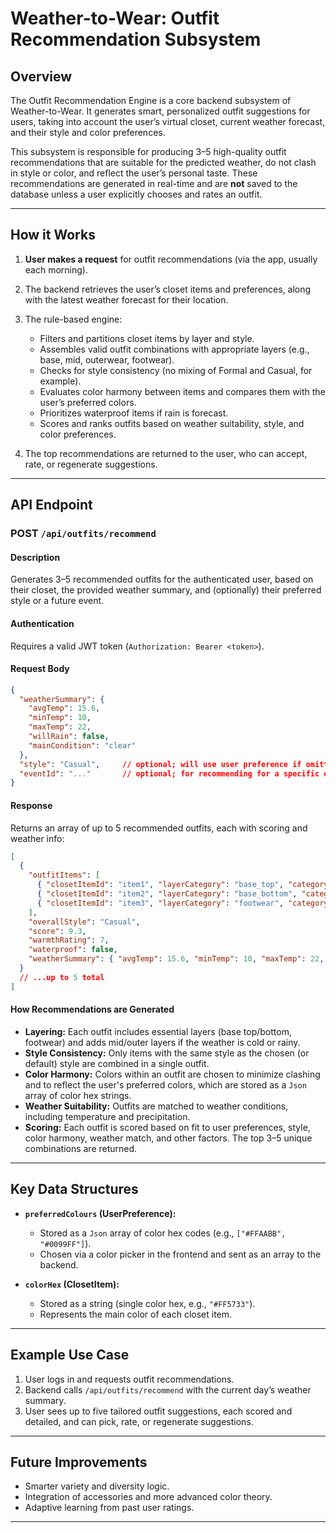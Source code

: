 # Weather-to-Wear: Outfit Recommendation Subsystem

## **Overview**

The Outfit Recommendation Engine is a core backend subsystem of Weather-to-Wear. It generates smart, personalized outfit suggestions for users, taking into account the user’s virtual closet, current weather forecast, and their style and color preferences.

This subsystem is responsible for producing 3–5 high-quality outfit recommendations that are suitable for the predicted weather, do not clash in style or color, and reflect the user’s personal taste. These recommendations are generated in real-time and are **not** saved to the database unless a user explicitly chooses and rates an outfit.

---

## **How it Works**

1. **User makes a request** for outfit recommendations (via the app, usually each morning).
2. The backend retrieves the user’s closet items and preferences, along with the latest weather forecast for their location.
3. The rule-based engine:

   * Filters and partitions closet items by layer and style.
   * Assembles valid outfit combinations with appropriate layers (e.g., base, mid, outerwear, footwear).
   * Checks for style consistency (no mixing of Formal and Casual, for example).
   * Evaluates color harmony between items and compares them with the user’s preferred colors.
   * Prioritizes waterproof items if rain is forecast.
   * Scores and ranks outfits based on weather suitability, style, and color preferences.
4. The top recommendations are returned to the user, who can accept, rate, or regenerate suggestions.

---

## **API Endpoint**

### **POST** `/api/outfits/recommend`

#### **Description**

Generates 3–5 recommended outfits for the authenticated user, based on their closet, the provided weather summary, and (optionally) their preferred style or a future event.

#### **Authentication**

Requires a valid JWT token (`Authorization: Bearer <token>`).

#### **Request Body**

```json
{
  "weatherSummary": {
    "avgTemp": 15.6,
    "minTemp": 10,
    "maxTemp": 22,
    "willRain": false,
    "mainCondition": "clear"
  },
  "style": "Casual",     // optional; will use user preference if omitted
  "eventId": "..."       // optional; for recommending for a specific event
}
```

#### **Response**

Returns an array of up to 5 recommended outfits, each with scoring and weather info:

```json
[
  {
    "outfitItems": [
      { "closetItemId": "item1", "layerCategory": "base_top", "category": "TSHIRT", "colorHex": "#222222", "style": "Casual" },
      { "closetItemId": "item2", "layerCategory": "base_bottom", "category": "JEANS", "colorHex": "#224488", "style": "Casual" },
      { "closetItemId": "item3", "layerCategory": "footwear", "category": "SHOES", "colorHex": "#333333", "style": "Casual" }
    ],
    "overallStyle": "Casual",
    "score": 9.3,
    "warmthRating": 7,
    "waterproof": false,
    "weatherSummary": { "avgTemp": 15.6, "minTemp": 10, "maxTemp": 22, "willRain": false, "mainCondition": "clear" }
  }
  // ...up to 5 total
]
```

#### **How Recommendations are Generated**

* **Layering:** Each outfit includes essential layers (base top/bottom, footwear) and adds mid/outer layers if the weather is cold or rainy.
* **Style Consistency:** Only items with the same style as the chosen (or default) style are combined in a single outfit.
* **Color Harmony:** Colors within an outfit are chosen to minimize clashing and to reflect the user's preferred colors, which are stored as a `Json` array of color hex strings.
* **Weather Suitability:** Outfits are matched to weather conditions, including temperature and precipitation.
* **Scoring:** Each outfit is scored based on fit to user preferences, style, color harmony, weather match, and other factors. The top 3–5 unique combinations are returned.

---

## **Key Data Structures**

* **`preferredColours` (UserPreference):**

  * Stored as a `Json` array of color hex codes (e.g., `["#FFAABB", "#0099FF"]`).
  * Chosen via a color picker in the frontend and sent as an array to the backend.
* **`colorHex` (ClosetItem):**

  * Stored as a string (single color hex, e.g., `"#FF5733"`).
  * Represents the main color of each closet item.

---

## **Example Use Case**

1. User logs in and requests outfit recommendations.
2. Backend calls `/api/outfits/recommend` with the current day’s weather summary.
3. User sees up to five tailored outfit suggestions, each scored and detailed, and can pick, rate, or regenerate suggestions.

---

## **Future Improvements**

* Smarter variety and diversity logic.
* Integration of accessories and more advanced color theory.
* Adaptive learning from past user ratings.

---

